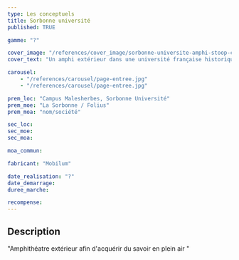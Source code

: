 ```yaml
---
type: Les conceptuels
title: Sorbonne université
published: TRUE

gamme: "?"

cover_image: "/references/cover_image/sorbonne-universite-amphi-stoop-cube.jpg"
cover_text: "Un amphi extérieur dans une université française historique"

carousel:
    - "/references/carousel/page-entree.jpg"
    - "/references/carousel/page-entree.jpg"

prem_loc: "Campus Malesherbes, Sorbonne Université"
prem_moe: "La Sorbonne / Folius"
prem_moa: "nom/société"

sec_loc:
sec_moe:
sec_moa:

moa_commun:

fabricant: "Mobilum"

date_realisation: "?"
date_demarrage:
duree_marche:

recompense:
---
```


## Description

"Amphithéatre extérieur afin d'acquérir du savoir en plein air "
